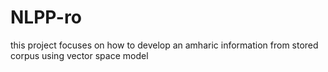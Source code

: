 # NLPP-ro
this project focuses on how to develop an amharic information from stored corpus using vector space model

